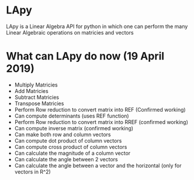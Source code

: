 # LApy
LApy is a Linear Algebra API for python in which one can perform the many Linear Algebraic operations on matricies and vectors

# What can LApy do now (19 April 2019)
  - Multiply Matricies
  - Add Matricies
  - Subtract Matricies
  - Transpose Matricies
  - Perform Row reduction to convert matrix into REF (Confirmed working)
  - Can compute determinants (uses REF function)
  - Perform Row reduction to convert matrix into RREF (confirmed working)
  - Can compute inverse matrix (confirmed working)
  - Can make both row and column vectors
  - Can compute dot product of column vectors
  - Can compute cross product of column vectors
  - Can calculate the magnitude of a column vector
  - Can calculate the angle between 2 vectors
  - Can calculate the angle between a vector and the horizontal (only for vectors in R^2)
